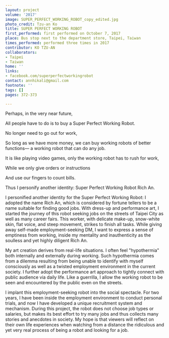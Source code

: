 ```yaml
---
layout: project
volume: '2017'
image: SUPER_PERFECT_WORKING_ROBOT_copy_edited.jpg
photo_credit: Tzu-an Ko
title: SUPER PERFECT WORKING ROBOT
first_performed: first performed on October 7, 2017
place: Bus stop next to the department store, Taipei, Taiwan
times_performed: performed three times in 2017
contributor: KO TZU-AN
collaborators:
- Taipei
- Taiwan
home: ''
links:
- facebook.com/superperfectworkingrobot
contact: annhikali@gmail.com
footnote: ''
tags: []
pages: 372-373

---
```


Perhaps, in the very near future,

All people have to do is to buy a Super Perfect Working Robot.

No longer need to go out for work,

So long as we have more money, we can buy working robots of better functions—
a working robot that can do any job.

It is like playing video games, only the working robot has to rush for work,

While we only give orders or instructions

And use our fingers to count bills.

Thus I personify another identity: Super Perfect Working Robot Rich An.

I personified another identity for the Super Perfect Working Robot: I adopted the name Rich An, which is considered by fortune tellers to be a name suitable for finding good jobs. With dress-up and performance art, I started the journey of this robot seeking jobs on the streets of Taipei City as well as many career fairs. This worker, with delicate make-up, snow-white skin, flat voice, and steep movement, strikes to finish all tasks. While giving away self-made employment-seeking DM, I want to express a sense of emptiness from working, inside my mentality and inauthenticity as the soulless and yet highly diligent Rich An.

My art creation derives from real-life situations. I often feel "hypothermia" both internally and externally during working. Such hypothermia comes from a dilemma resulting from being unable to identify with myself consciously as well as a twisted employment environment in the current society. I further adopt the performance art approach to tightly connect with public audience via daily life. Like a guerrilla, I allow the working robot to be seen and encountered by the public even on the streets.

I implant this employment-seeking robot into the social spectacle. For two years, I have been inside the employment environment to conduct personal trials, and now I have developed a unique recruitment system and mechanism. During this project, the robot does not choose job types or salaries, but makes its best effort to try many jobs and thus collects many stories and anecdotes in society. My hope is that viewers will reflect on their own life experiences when watching from a distance the ridiculous and yet very real process of being a robot and looking for a job.
